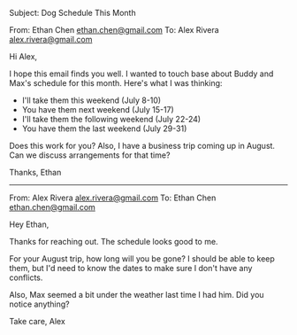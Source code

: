 Subject: Dog Schedule This Month

From: Ethan Chen <ethan.chen@gmail.com>
To: Alex Rivera <alex.rivera@gmail.com>

Hi Alex,

I hope this email finds you well. I wanted to touch base about Buddy and Max's schedule for this month. Here's what I was thinking:

- I'll take them this weekend (July 8-10)
- You have them next weekend (July 15-17)
- I'll take them the following weekend (July 22-24)
- You have them the last weekend (July 29-31)

Does this work for you? Also, I have a business trip coming up in August. Can we discuss arrangements for that time?

Thanks,
Ethan

---

From: Alex Rivera <alex.rivera@gmail.com>
To: Ethan Chen <ethan.chen@gmail.com>

Hey Ethan,

Thanks for reaching out. The schedule looks good to me. 

For your August trip, how long will you be gone? I should be able to keep them, but I'd need to know the dates to make sure I don't have any conflicts.

Also, Max seemed a bit under the weather last time I had him. Did you notice anything?

Take care,
Alex
